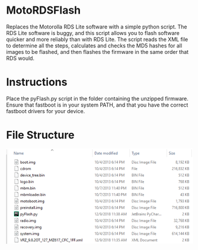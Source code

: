 # MotoRDSFlash
Replaces the Motorolla RDS Lite software with a simple python script. The RDS Lite software is buggy, and this script allows you to flash software quicker and more reliably than with RDS Lite. The script reads the XML file to determine all the steps, calculates and checks the MD5 hashes for all images to be flashed, and then flashes the firmware in the same order that RDS would.

# Instructions
Place the pyFlash.py script in the folder containing the unzipped firmware. Ensure that fastboot is in your system PATH, and that you have the correct fastboot drivers for your device.

# File Structure
![File Structure Example](firmware-structure.png)
